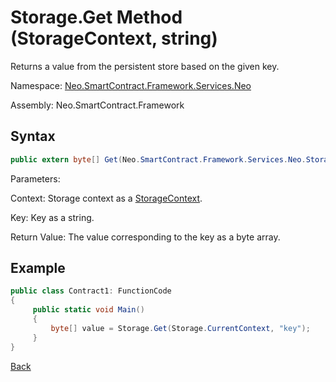 # Storage.Get Method (StorageContext, string)

Returns a value from the persistent store based on the given key.

Namespace: [Neo.SmartContract.Framework.Services.Neo](../../neo.md)

Assembly: Neo.SmartContract.Framework

## Syntax

```c#
public extern byte[] Get(Neo.SmartContract.Framework.Services.Neo.StorageContext context, string key)
```

Parameters:

Context: Storage context as a [StorageContext](../StorageContex.md).

Key: Key as a string.

Return Value: The value corresponding to the key as a byte array.

## Example

```c#
public class Contract1: FunctionCode
{
     public static void Main()
     {
         byte[] value = Storage.Get(Storage.CurrentContext, "key");
     }
}
```



[Back](../Storage.md)
